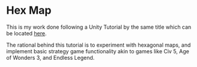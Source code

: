# Hex Map
This is my work done following a Unity Tutorial by the same title which can be located [here](https://catlikecoding.com/unity/tutorials/hex-map/part-1/).

The rational behind this tutorial is to experiment with hexagonal maps, and implement basic strategy game functionality
akin to games like Civ 5, Age of Wonders 3, and Endless Legend.